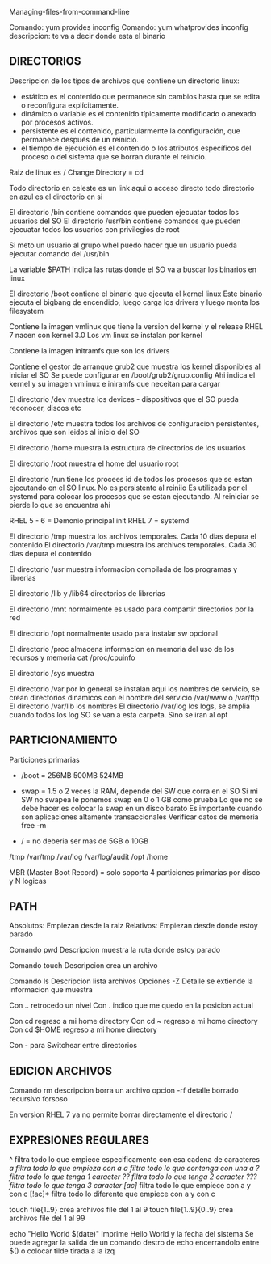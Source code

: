 Managing-files-from-command-line

Comando: yum provides inconfig
Comando: yum whatprovides inconfig
descripcion: te va a decir donde esta el binario

DIRECTORIOS
----------------------------------------------

Descripcion de los tipos de archivos que contiene un directorio linux:

- estático es el contenido que permanece sin cambios hasta que se edita o reconfigura explícitamente.
- dinámico o variable es el contenido típicamente modificado o anexado por procesos activos.
- persistente es el contenido, particularmente la configuración, que permanece después de un reinicio.
- el tiempo de ejecución es el contenido o los atributos específicos del proceso o del sistema que se borran durante el reinicio.

Raiz de linux es /
Change Directory = cd

Todo directorio en celeste es un link aqui o acceso directo
todo directorio en azul es el directorio en si

El directorio /bin contiene comandos que pueden ejecuatar todos los usuarios del SO
El directorio /usr/bin contiene comandos que pueden ejecuatar todos los usuarios con privilegios de root

Si meto un usuario al grupo whel puedo hacer que un usuario pueda ejecutar comando del /usr/bin

La variable $PATH indica las rutas donde el SO va a buscar los binarios en linux

El directorio /boot contiene el binario que ejecuta el kernel linux
Este binario ejecuta el bigbang de encendido, luego carga los drivers y luego monta los filesystem

Contiene la imagen vmlinux que tiene la version del kernel y el release 
RHEL 7 nacen con kernel 3.0
Los vm linux se instalan por kernel

Contiene la imagen initramfs que son los drivers

Contiene el gestor de arranque grub2 que muestra los kernel disponibles al iniciar el SO
Se puede configurar en /boot/grub2/grup.config
Ahi indica el kernel y su imagen vmlinux e iniramfs que neceitan para cargar

El directorio /dev muestra los devices - dispositivos que el SO pueda reconocer, discos etc

El directorio /etc muestra todos los archivos de configuracion persistentes, archivos que son leidos al inicio del SO

El directorio /home muestra la estructura de directorios de los usuarios

El directorio /root muestra el home del usuario root

El directorio /run tiene los procees id de todos los procesos que se estan ejecutando en el SO linux. No es persistente al reiniio
Es utilizada por el systemd para colocar los procesos que se estan ejecutando.
Al reiniciar se pierde lo que se encuentra ahi

RHEL 5 - 6 = Demonio principal init
RHEL 7 = systemd

El directorio /tmp muestra los archivos temporales. Cada 10 dias depura el contenido
El directorio /var/tmp muestra los archivos temporales. Cada 30 dias depura el contenido

El directorio /usr muestra informacion compilada de los programas y librerias

El directorio /lib y /lib64 directorios de librerias

El directorio /mnt normalmente es usado para compartir directorios por la red

El directorio /opt normalmente usado para instalar sw opcional

El directorio /proc almacena informacion en memoria del uso de los recursos y memoria
cat /proc/cpuinfo


El directorio /sys muestra  

El directorio /var por lo general se instalan aqui los nombres de servicio, se crean directorios dinamicos con el nombre del servicio /var/www o /var/ftp
El directorio /var/lib los nombres
El directorio /var/log los logs, se amplia cuando todos los log SO se van a esta carpeta. Sino se iran al opt

PARTICIONAMIENTO
----------------------------------------------

Particiones primarias

- /boot = 256MB 500MB 524MB

 - swap = 1.5 o 2 veces la RAM, depende del SW que corra en el SO
Si mi SW no swapea le ponemos swap en 0 o 1 GB como prueba
Lo que no se debe hacer es colocar la swap en un disco barato
Es importante cuando son aplicaciones altamente transaccionales
Verificar datos de memoria free -m

 - / = no deberia ser mas de 5GB o 10GB

/tmp
/var/tmp
/var/log
/var/log/audit
/opt
/home

MBR (Master Boot Record) = solo soporta 4 particiones primarias por disco y N logicas


PATH 
-------------------------
Absolutos: Empiezan desde la raiz
Relativos: Empiezan desde donde estoy parado

Comando pwd
Descripcion muestra la ruta donde estoy parado

Comando touch
Descripcion crea un archivo

Comando ls
Descripcion lista archivos
Opciones -Z
Detalle se extiende la informacion que muestra

Con .. retrocedo un nivel
Con . indico que me quedo en la posicion actual

Con cd       regreso a mi home directory
Con cd ~     regreso a mi home directory
Con cd $HOME regreso a mi home directory

Con -        para Switchear entre directorios

EDICION ARCHIVOS
-------------------------

Comando rm
descripcion borra un archivo
opcion -rf
detalle borrado recursivo forsoso


En version RHEL 7 ya no permite borrar directamente el directorio /

EXPRESIONES REGULARES
----------------------------

^ filtra todo lo que empiece especificamente con esa cadena de caracteres
*a filtra todo lo que empieza con a
*a* filtra todo lo que contenga con una a
? filtra todo lo que tenga 1 caracter
?? filtra todo lo que tenga 2 caracter
??? filtra todo lo que tenga 3 caracter
[ac]* filtra todo lo que empiece con a y con c
[!ac]* filtra todo lo diferente que empiece con a y con c

touch file{1..9} crea archivos file del 1 al 9
touch file{1..9}{0..9} crea archivos file del 1 al 99

echo "Hello World $(date)" 
Imprime Hello World y la fecha del sistema
Se puede agregar la salida de un comando destro de echo encerrandolo entre $() o colocar tilde tirada a la izq

 


